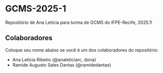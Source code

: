 # GCMS-2025-1
Repositório de Ana Letícia para turma de GCMS do IFPE-Recife, 2025.1!

## Colaboradores
Coloque seu nome abaixo se você é um dos colaboradores do repositório:
* Ana Letícia Ribeiro (@analeticiarc, dona)
* Ramide Augusto Sales Dantas (@ramidedantas)
